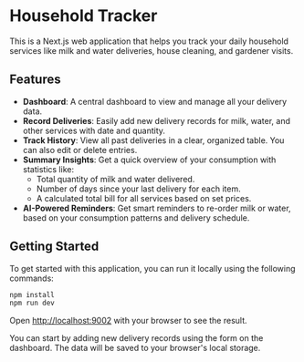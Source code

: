 # Household Tracker

This is a Next.js web application that helps you track your daily household services like milk and water deliveries, house cleaning, and gardener visits.

## Features

- **Dashboard**: A central dashboard to view and manage all your delivery data.
- **Record Deliveries**: Easily add new delivery records for milk, water, and other services with date and quantity.
- **Track History**: View all past deliveries in a clear, organized table. You can also edit or delete entries.
- **Summary Insights**: Get a quick overview of your consumption with statistics like:
  - Total quantity of milk and water delivered.
  - Number of days since your last delivery for each item.
  - A calculated total bill for all services based on set prices.
- **AI-Powered Reminders**: Get smart reminders to re-order milk or water, based on your consumption patterns and delivery schedule.

## Getting Started

To get started with this application, you can run it locally using the following commands:

```bash
npm install
npm run dev
```

Open [http://localhost:9002](http://localhost:9002) with your browser to see the result.

You can start by adding new delivery records using the form on the dashboard. The data will be saved to your browser's local storage.
